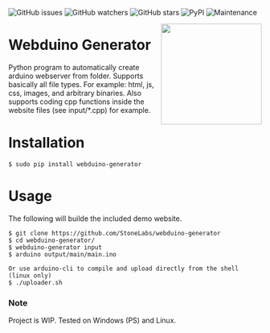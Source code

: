<img alt="GitHub issues" src="https://img.shields.io/github/issues/StoneLabs/webduino-generator?style=flat-square"> <img alt="GitHub watchers" src="https://img.shields.io/github/watchers/StoneLabs/webduino-generator?style=flat-square"> <img alt="GitHub stars" src="https://img.shields.io/github/stars/StoneLabs/webduino-generator?style=flat-square"> <img alt="PyPI" src="https://img.shields.io/pypi/v/webduino-generator?style=flat-square"> <img alt="Maintenance" src="https://img.shields.io/maintenance/yes/2020?style=flat-square">

<img src="https://www.distrelec.de/Web/WebShopImages/landscape_large/3-/01/Arduino-ABX00027-30150883-01.jpg" align="right" width="200" />

# Webduino Generator
Python program to automatically create arduino webserver from folder.
Supports basically all file types. For example: html, js, css, images, and arbitrary binaries.
Also supports coding cpp functions inside the website files (see input/*.cpp) for example.

# Installation
```
$ sudo pip install webduino-generator
```

# Usage
The following will builde the included demo website.
```
$ git clone https://github.com/StoneLabs/webduino-generator
$ cd webduino-generator/
$ webduino-generator input
$ arduino output/main/main.ino

Or use arduino-cli to compile and upload directly from the shell (linux only)
$ ./uploader.sh
```

### Note
Project is WIP. Tested on Windows (PS) and Linux.
